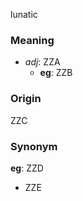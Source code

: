 lunatic
### Meaning
+ _adj_: ZZA
    + __eg__: ZZB

### Origin

ZZC

### Synonym

__eg__: ZZD

+ ZZE


